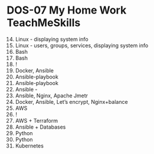 # DOS-07 My Home Work TeachMeSkills

14. Linux - displaying system info 
16. Linux - users, groups, services, displaying system info 
17. Bash
18. Bash
22. !
23. Docker, Ansible
24. Ansible-playbook
25. Ansible-playbook
26. Ansible -
28. Ansible, Nginx, Apache Jmetr
29. Docker, Ansible, Let’s encrypt, Nginx+balance
33. AWS
35. !
36. AWS + Terraform
41. Ansible + Databases
49. Python
50. Python
53. Kubernetes
